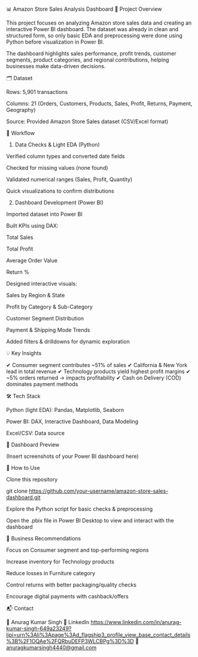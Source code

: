 📊 Amazon Store Sales Analysis Dashboard
📌 Project Overview

This project focuses on analyzing Amazon store sales data and creating an interactive Power BI dashboard.
The dataset was already in clean and structured form, so only basic EDA and preprocessing were done using Python before visualization in Power BI.

The dashboard highlights sales performance, profit trends, customer segments, product categories, and regional contributions, helping businesses make data-driven decisions.

🗂 Dataset

Rows: 5,901 transactions

Columns: 21 (Orders, Customers, Products, Sales, Profit, Returns, Payment, Geography)

Source: Provided Amazon Store Sales dataset (CSV/Excel format)

🔎 Workflow
1. Data Checks & Light EDA (Python)

Verified column types and converted date fields

Checked for missing values (none found)

Validated numerical ranges (Sales, Profit, Quantity)

Quick visualizations to confirm distributions

2. Dashboard Development (Power BI)

Imported dataset into Power BI

Built KPIs using DAX:

Total Sales

Total Profit

Average Order Value

Return %

Designed interactive visuals:

Sales by Region & State

Profit by Category & Sub-Category

Customer Segment Distribution

Payment & Shipping Mode Trends

Added filters & drilldowns for dynamic exploration

💡 Key Insights

✔ Consumer segment contributes ~51% of sales
✔ California & New York lead in total revenue
✔ Technology products yield highest profit margins
✔ ~5% orders returned → impacts profitability
✔ Cash on Delivery (COD) dominates payment methods

🛠 Tech Stack

Python (light EDA): Pandas, Matplotlib, Seaborn

Power BI: DAX, Interactive Dashboard, Data Modeling

Excel/CSV: Data source

📸 Dashboard Preview

(Insert screenshots of your Power BI dashboard here)

🚀 How to Use

Clone this repository

git clone https://github.com/your-username/amazon-store-sales-dashboard.git


Explore the Python script for basic checks & preprocessing

Open the .pbix file in Power BI Desktop to view and interact with the dashboard

📌 Business Recommendations

Focus on Consumer segment and top-performing regions

Increase inventory for Technology products

Reduce losses in Furniture category

Control returns with better packaging/quality checks

Encourage digital payments with cashback/offers

📬 Contact

👤 Anurag Kumar Singh
🔗 LinkedIn
https://www.linkedin.com/in/anurag-kumar-singh-649a23249?lipi=urn%3Ali%3Apage%3Ad_flagship3_profile_view_base_contact_details%3B%2F1OQAe%2FQRbuDEFP3WLCBPg%3D%3D
📧 anuragkumarsingh4440@gmail.com
